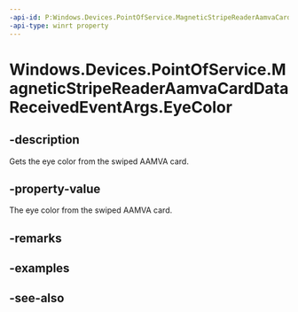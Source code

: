 ```yaml
---
-api-id: P:Windows.Devices.PointOfService.MagneticStripeReaderAamvaCardDataReceivedEventArgs.EyeColor
-api-type: winrt property
---
```


<!-- Property syntax
public string EyeColor { get; }
-->

# Windows.Devices.PointOfService.MagneticStripeReaderAamvaCardDataReceivedEventArgs.EyeColor

## -description
Gets the eye color from the swiped AAMVA card.

## -property-value
The eye color from the swiped AAMVA card.

## -remarks

## -examples

## -see-also
